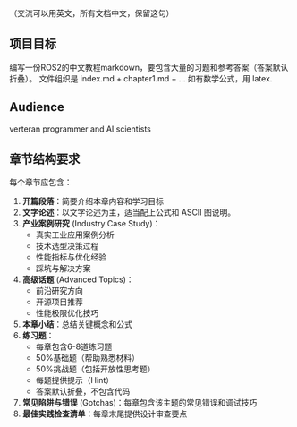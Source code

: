 （交流可以用英文，所有文档中文，保留这句）

## 项目目标
编写一份ROS2的中文教程markdown，要包含大量的习题和参考答案（答案默认折叠）。
文件组织是 index.md + chapter1.md + ...
如有数学公式，用 latex.

## Audience
verteran programmer and AI scientists

## 章节结构要求
每个章节应包含：
1. **开篇段落**：简要介绍本章内容和学习目标
2. **文字论述**：以文字论述为主，适当配上公式和 ASCII 图说明。
3. **产业案例研究** (Industry Case Study)：
   - 真实工业应用案例分析
   - 技术选型决策过程
   - 性能指标与优化经验
   - 踩坑与解决方案
4. **高级话题** (Advanced Topics)：
   - 前沿研究方向
   - 开源项目推荐
   - 性能极限优化技巧
5. **本章小结**：总结关键概念和公式
6. **练习题**：
   - 每章包含6-8道练习题
   - 50%基础题（帮助熟悉材料）
   - 50%挑战题（包括开放性思考题）
   - 每题提供提示（Hint）
   - 答案默认折叠，不包含代码
7. **常见陷阱与错误** (Gotchas)：每章包含该主题的常见错误和调试技巧
8. **最佳实践检查清单**：每章末尾提供设计审查要点
